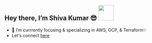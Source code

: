 <h2>Hey there, I’m Shiva Kumar 😎 <img src="https://user-images.githubusercontent.com/92181068/189723347-59669eba-6709-4ac3-8af6-9e7477ae0876.gif" width="50" height="50"/></h2> 

- 🌱 I’m currrently focusing & specializing in AWS, GCP, & Terraform✨
- Let's connect [here](https://flowcv.me/skb)


<!---
B-Shiva-Kumar/B-Shiva-Kumar is a ✨ special ✨ repository because its `README.md` (this file) appears on your GitHub profile.
You can click the Preview link to take a look at your changes.
--->
